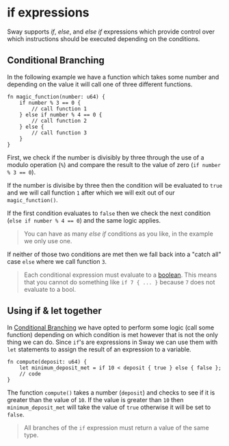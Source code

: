 # if expressions

Sway supports _if_, _else_, and _else if_ expressions which provide control over which instructions should be executed depending on the conditions.

## Conditional Branching

In the following example we have a function which takes some number and depending on the value it will call one of three different functions.

```sway
fn magic_function(number: u64) {
    if number % 3 == 0 {
        // call function 1
    } else if number % 4 == 0 {
        // call function 2
    } else {
        // call function 3
    }
}
```

First, we check if the number is divisibly by three through the use of a modulo operation (`%`) and compare the result to the value of zero (`if number % 3 == 0`). 

If the number is divisibe by three then the condition will be evaluated to `true` and we will call function `1` after which we will exit out of our `magic_function()`.

If the first condition evaluates to `false` then we check the next condition (`else if number % 4 == 0`) and the same logic applies.

> You can have as many _else if_ conditions as you like, in the example we only use one.

If neither of those two conditions are met then we fall back into a "catch all" case `else` where we call function `3`.
 
> Each conditional expression must evaluate to a [boolean](../built-ins/boolean.md). This means that you cannot do something like `if 7 { ... }` because `7` does not evaluate to a bool.

## Using if & let together

In [Conditional Branching](#conditional-branching) we have opted to perform some logic (call some function) depending on which condition is met however that is not the only thing we can do. Since `if`'s are expressions in Sway we can use them with `let` statements to assign the result of an expression to a variable.

```sway
fn compute(deposit: u64) {
    let minimum_deposit_met = if 10 < deposit { true } else { false };
    // code
}
```

The function `compute()` takes a number (`deposit`) and checks to see if it is greater than the value of `10`. If the value is greater than `10` then `minimum_deposit_met` will take the value of `true` otherwise it will be set to `false`.

> All branches of the `if` expression must return a value of the same type.
